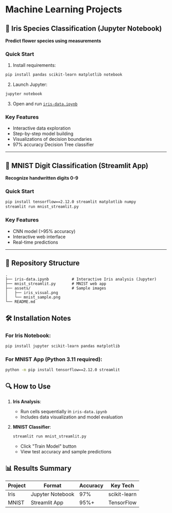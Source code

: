 # Machine Learning Projects

## 🌸 Iris Species Classification (Jupyter Notebook)
**Predict flower species using measurements**

### Quick Start
1. Install requirements:
```bash
pip install pandas scikit-learn matplotlib notebook
```

2. Launch Jupyter:
```bash
jupyter notebook
```

3. Open and run [`iris-data.ipynb`](iris-data.ipynb)

### Key Features
- Interactive data exploration
- Step-by-step model building
- Visualizations of decision boundaries
- 97% accuracy Decision Tree classifier

---

## 🔢 MNIST Digit Classification (Streamlit App)
**Recognize handwritten digits 0-9**

### Quick Start
```bash
pip install tensorflow==2.12.0 streamlit matplotlib numpy
streamlit run mnist_streamlit.py
```

### Key Features
- CNN model (>95% accuracy)
- Interactive web interface
- Real-time predictions

---

## 📂 Repository Structure
```
.
├── iris-data.ipynb          # Interactive Iris analysis (Jupyter)
├── mnist_streamlit.py       # MNIST web app
├── assets/                  # Sample images
│   ├── iris_visual.png
│   └── mnist_sample.png
└── README.md
```

## 🛠 Installation Notes

### For Iris Notebook:
```bash
pip install jupyter scikit-learn pandas matplotlib
```

### For MNIST App (Python 3.11 required):
```bash
python -m pip install tensorflow==2.12.0 streamlit
```

## 🔍 How to Use

1. **Iris Analysis**:
   - Run cells sequentially in `iris-data.ipynb`
   - Includes data visualization and model evaluation

2. **MNIST Classifier**:
   ```bash
   streamlit run mnist_streamlit.py
   ```
   - Click "Train Model" button
   - View test accuracy and sample predictions

## 📊 Results Summary
| Project | Format | Accuracy | Key Tech |
|---------|--------|----------|----------|
| Iris | Jupyter Notebook | 97% | scikit-learn |
| MNIST | Streamlit App | 95%+ | TensorFlow |

